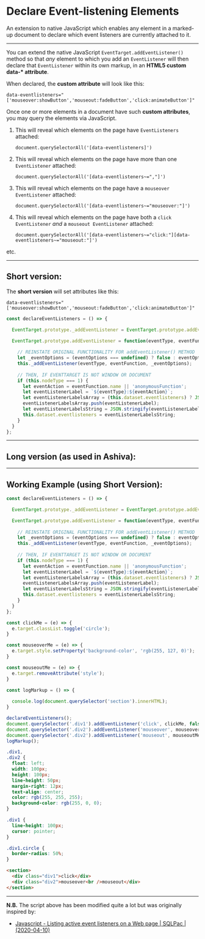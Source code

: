 # Declare Event-listening Elements
An extension to native JavaScript which enables any element in a marked-up document to declare which event listeners are currently attached to it.
________

You can extend the native JavaScript `EventTarget.addEventListener()` method so that *any* element to which you add an `EventListener` will then declare that `EventListener` within its own markup, in an **HTML5 custom data-\* attribute**.

When declared, the **custom attribute** will look like this:

    data-eventlisteners="['mouseover:showButton','mouseout:fadeButton','click:animateButton']"

Once one or more elements in a document have such **custom attributes**, you may query the elements via JavaScript.

 1. This will reveal which elements on the page have `EventListeners` attached:

    `document.querySelectorAll('[data-eventlisteners]')`

 2. This will reveal which elements on the page have more than one `EventListener` attached:

    `document.querySelectorAll('[data-eventlisteners~=","]')`

 3. This will reveal which elements on the page have a `mouseover EventListener` attached:

    `document.querySelectorAll('[data-eventlisteners~="mouseover:"]')`

 4. This will reveal which elements on the page have both a `click EventListener` *and* a `mouseout EventListener` attached:

    `document.querySelectorAll('[data-eventlisteners~="click:"][data-eventlisteners~="mouseout:"]')`

etc.

_______

## Short version:
The **short version** will set attributes like this:

    data-eventlisteners="['mouseover:showButton','mouseout:fadeButton','click:animateButton']"

```js
const declareEventListeners = () => {

  EventTarget.prototype._addEventListener = EventTarget.prototype.addEventListener;

  EventTarget.prototype.addEventListener = function(eventType, eventFunction, eventOptions) {
  
    // REINSTATE ORIGINAL FUNCTIONALITY FOR addEventListener() METHOD
    let _eventOptions = (eventOptions === undefined) ? false : eventOptions;
    this._addEventListener(eventType, eventFunction, _eventOptions);
   
    // THEN, IF EVENTTARGET IS NOT WINDOW OR DOCUMENT
    if (this.nodeType === 1) {
      let eventAction = eventFunction.name || 'anonymousFunction';
      let eventListenerLabel = `${eventType}:${eventAction}`;
      let eventListenerLabelsArray = (this.dataset.eventlisteners) ? JSON.parse(this.dataset.eventlisteners.replaceAll( "'", '"')) : [];
      eventListenerLabelsArray.push(eventListenerLabel);
      let eventListenerLabelsString = JSON.stringify(eventListenerLabelsArray).replaceAll('"', "'");
      this.dataset.eventlisteners = eventListenerLabelsString;
    }
  }
};
```

_______

## Long version (as used in Ashiva):

_________

## Working Example (using Short Version):

```js
const declareEventListeners = () => {

  EventTarget.prototype._addEventListener = EventTarget.prototype.addEventListener;

  EventTarget.prototype.addEventListener = function(eventType, eventFunction, eventOptions) {
  
    // REINSTATE ORIGINAL FUNCTIONALITY FOR addEventListener() METHOD
    let _eventOptions = (eventOptions === undefined) ? false : eventOptions;
    this._addEventListener(eventType, eventFunction, _eventOptions);
   
    // THEN, IF EVENTTARGET IS NOT WINDOW OR DOCUMENT
    if (this.nodeType === 1) {
      let eventAction = eventFunction.name || 'anonymousFunction';
      let eventListenerLabel = `${eventType}:${eventAction}`;
      let eventListenerLabelsArray = (this.dataset.eventlisteners) ? JSON.parse(this.dataset.eventlisteners.replaceAll( "'", '"')) : [];
      eventListenerLabelsArray.push(eventListenerLabel);
      let eventListenerLabelsString = JSON.stringify(eventListenerLabelsArray).replaceAll('"', "'");
      this.dataset.eventlisteners = eventListenerLabelsString;
    }
  }
};

const clickMe = (e) => {
  e.target.classList.toggle('circle');
}

const mouseoverMe = (e) => {
  e.target.style.setProperty('background-color', 'rgb(255, 127, 0)');
}

const mouseoutMe = (e) => {
  e.target.removeAttribute('style');
}

const logMarkup = () => {
  
  console.log(document.querySelector('section').innerHTML);
}

declareEventListeners();
document.querySelector('.div1').addEventListener('click', clickMe, false);
document.querySelector('.div2').addEventListener('mouseover', mouseoverMe, false);
document.querySelector('.div2').addEventListener('mouseout', mouseoutMe, false);
logMarkup();
```

```css
.div1,
.div2 {
  float: left;
  width: 100px;
  height: 100px;
  line-height: 50px;
  margin-right: 12px;
  text-align: center;
  color: rgb(255, 255, 255);
  background-color: rgb(255, 0, 0);
}

.div1 {
  line-height: 100px;
  cursor: pointer;
}

.div1.circle {
  border-radius: 50%;
}
```

```html
<section>
  <div class="div1">click</div>
  <div class="div2">mouseover<br />mouseout</div>
</section>
```
_______

**N.B.** The script above has been modified quite a lot but was originally inspired by:

 - [Javascript - Listing active event listeners on a Web page | SQLPac | (2020-04-10)](https://www.sqlpac.com/en/documents/javascript-listing-active-event-listeners.html)
